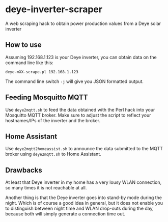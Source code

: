 # deye-inverter-scraper
A web scraping hack to obtain power production values from a Deye solar inverter

## How to use

Assuming 192.168.1.123 is your Deye inverter, you can obtain data on the command line like  this:

`deye-mXX-scrape.pl 192.168.1.123`

The command line switch `-j` will give you JSON formatted output.

## Feeding Mosquitto MQTT

Use `deye2mqtt.sh` to feed the data obtained with the Perl hack into your Mosquitto MQTT broker. Make sure to adjust the script to reflect your hostnames/IPs of the inverter and the broker.

## Home Assistant

Use `deye2mqtt2homeassist.sh` to announce the data submitted to the MQTT broker using `deye2mqtt.sh` to Home Assistant.

## Drawbacks

At least that Deye inverter in my home has a very lousy WLAN connection, so many times it is not reachable at all.

Another thing is that the Deye inverter goes into stand-by mode during the night. Which is of course a good idea in general, but it does not enable you to distinguish between night time and WLAN drop-outs during the day, because both will simply generate a connection time out.
